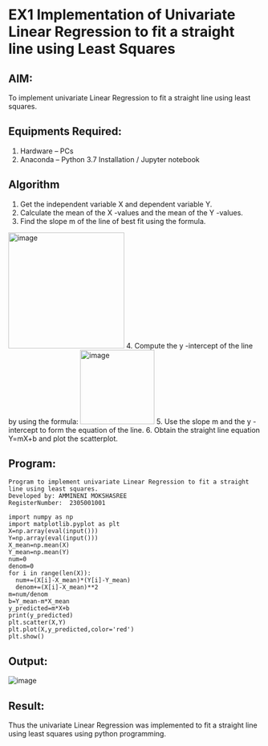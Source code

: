 # EX1 Implementation of Univariate Linear Regression to fit a straight line using Least Squares
## AIM:
To implement univariate Linear Regression to fit a straight line using least squares.

## Equipments Required:
1. Hardware – PCs
2. Anaconda – Python 3.7 Installation / Jupyter notebook

## Algorithm
1. Get the independent variable X and dependent variable Y.
2. Calculate the mean of the X -values and the mean of the Y -values.
3. Find the slope m of the line of best fit using the formula. 
<img width="231" alt="image" src="https://user-images.githubusercontent.com/93026020/192078527-b3b5ee3e-992f-46c4-865b-3b7ce4ac54ad.png">
4. Compute the y -intercept of the line by using the formula:
<img width="148" alt="image" src="https://user-images.githubusercontent.com/93026020/192078545-79d70b90-7e9d-4b85-9f8b-9d7548a4c5a4.png">
5. Use the slope m and the y -intercept to form the equation of the line.
6. Obtain the straight line equation Y=mX+b and plot the scatterplot.

## Program:
```
Program to implement univariate Linear Regression to fit a straight line using least squares.
Developed by: AMMINENI MOKSHASREE
RegisterNumber:  2305001001

import numpy as np
import matplotlib.pyplot as plt
X=np.array(eval(input()))
Y=np.array(eval(input()))
X_mean=np.mean(X)
Y_mean=np.mean(Y)
num=0
denom=0
for i in range(len(X)):
  num+=(X[i]-X_mean)*(Y[i]-Y_mean)
  denom+=(X[i]-X_mean)**2
m=num/denom
b=Y_mean-m*X_mean
y_predicted=m*X+b
print(y_predicted)
plt.scatter(X,Y)
plt.plot(X,y_predicted,color='red')
plt.show()
```

## Output:
![image](https://github.com/user-attachments/assets/f72b46e1-3ada-48d6-9fda-20d5ba19374b)




## Result:
Thus the univariate Linear Regression was implemented to fit a straight line using least squares using python programming.
